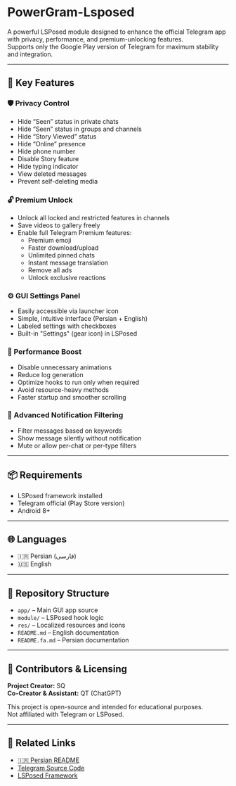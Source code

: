 # PowerGram-Lsposed

A powerful LSPosed module designed to enhance the official Telegram app with privacy, performance, and premium-unlocking features.  
Supports only the Google Play version of Telegram for maximum stability and integration.

---

## 🎯 Key Features

### 🛡️ Privacy Control
- Hide “Seen” status in private chats
- Hide “Seen” status in groups and channels
- Hide “Story Viewed” status
- Hide “Online” presence
- Hide phone number
- Disable Story feature
- Hide typing indicator
- View deleted messages
- Prevent self-deleting media

### 🔓 Premium Unlock
- Unlock all locked and restricted features in channels
- Save videos to gallery freely
- Enable full Telegram Premium features:
  - Premium emoji
  - Faster download/upload
  - Unlimited pinned chats
  - Instant message translation
  - Remove all ads
  - Unlock exclusive reactions

### ⚙️ GUI Settings Panel
- Easily accessible via launcher icon
- Simple, intuitive interface (Persian + English)
- Labeled settings with checkboxes
- Built-in "Settings" (gear icon) in LSPosed

### 🚀 Performance Boost
- Disable unnecessary animations
- Reduce log generation
- Optimize hooks to run only when required
- Avoid resource-heavy methods
- Faster startup and smoother scrolling

### 🔔 Advanced Notification Filtering
- Filter messages based on keywords
- Show message silently without notification
- Mute or allow per-chat or per-type filters

---

## 📦 Requirements
- LSPosed framework installed
- Telegram official (Play Store version)
- Android 8+

---

## 🌐 Languages
- 🇮🇷 Persian (فارسی)
- 🇺🇸 English

---

## 📁 Repository Structure
- `app/` – Main GUI app source
- `module/` – LSPosed hook logic
- `res/` – Localized resources and icons
- `README.md` – English documentation
- `README.fa.md` – Persian documentation

---

## 💬 Contributors & Licensing

**Project Creator:** SQ  
**Co-Creator & Assistant:** QT (ChatGPT)

This project is open-source and intended for educational purposes.  
Not affiliated with Telegram or LSPosed.

---

## 📎 Related Links
- [🇮🇷 Persian README](./README.fa.md)
- [Telegram Source Code](https://github.com/DrKLO/Telegram)
- [LSPosed Framework](https://github.com/LSPosed/LSPosed)

